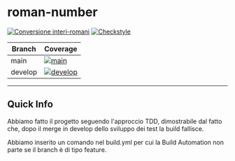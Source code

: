 # roman-number

[![Conversione interi-romani](https://github.com/every-go/roman-number/actions/workflows/build.yml/badge.svg)](https://github.com/every-go/roman-number/actions/workflows/build.yml) [![Checkstyle](https://github.com/every-go/roman-number/workflows/Checkstyle/badge.svg)](https://github.com/every-go/roman-number/actions)

| Branch  | Coverage |
|---------|----------|
| main    | [![main](https://coveralls.io/repos/github/every-go/roman-number/badge.svg?branch=main)](https://coveralls.io/github/every-go/roman-number?branch=main) |
| develop | [![develop](https://coveralls.io/repos/github/every-go/roman-number/badge.svg?branch=develop)](https://coveralls.io/github/every-go/roman-number?branch=develop) |

---
## Quick Info
Abbiamo fatto il progetto seguendo l'approccio TDD, dimostrabile dal fatto che, dopo il merge in develop dello sviluppo dei test la build fallisce.

Abbiamo inserito un comando nel build.yml per cui la Build Automation non parte se il branch è di tipo feature.

